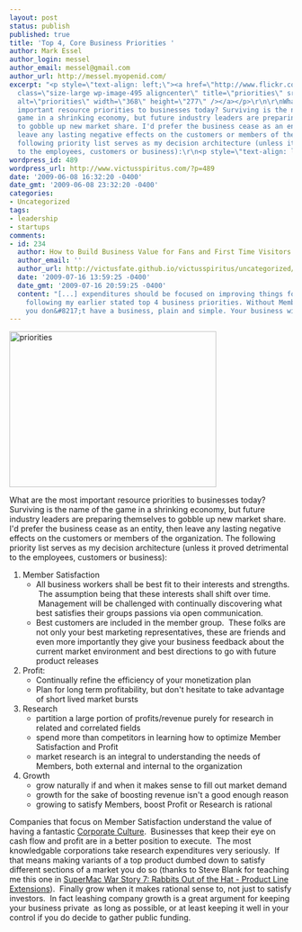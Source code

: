 ```yaml
---
layout: post
status: publish
published: true
title: 'Top 4, Core Business Priorities '
author: Mark Essel
author_login: messel
author_email: messel@gmail.com
author_url: http://messel.myopenid.com/
excerpt: "<p style=\"text-align: left;\"><a href=\"http://www.flickr.com/photos/redvers/\"><img
  class=\"size-large wp-image-495 aligncenter\" title=\"priorities\" src=\"{{ site.url }}/assets/2009/06/priorities-1024x768.jpg\"
  alt=\"priorities\" width=\"368\" height=\"277\" /></a></p>\r\n\r\nWhat are the most
  important resource priorities to businesses today? Surviving is the name of the
  game in a shrinking economy, but future industry leaders are preparing themselves
  to gobble up new market share. I'd prefer the business cease as an entity, then
  leave any lasting negative effects on the customers or members of the organization. The
  following priority list serves as my decision architecture (unless it proved detrimental
  to the employees, customers or business):\r\n<p style=\"text-align: left;\">"
wordpress_id: 489
wordpress_url: http://www.victusspiritus.com/?p=489
date: '2009-06-08 16:32:20 -0400'
date_gmt: '2009-06-08 23:32:20 -0400'
categories:
- Uncategorized
tags:
- leadership
- startups
comments:
- id: 234
  author: How to Build Business Value for Fans and First Time Visitors
  author_email: ''
  author_url: http://victusfate.github.io/victusspiritus/uncategorized/2009/07/16/how-to-build-business-value-for-fans-and-first-time-visitors/
  date: '2009-07-16 13:59:25 -0400'
  date_gmt: '2009-07-16 20:59:25 -0400'
  content: "[...] expenditures should be focused on improving things for your members
    following my earlier stated top 4 business priorities. Without Member Satisfaction
    you don&#8217;t have a business, plain and simple. Your business will [...]"
---
```

<p style="text-align: left;"><a href="http://www.flickr.com/photos/redvers/"><img class="size-large wp-image-495 aligncenter" title="priorities" src="{{ site.url }}/assets/2009/06/priorities-1024x768.jpg" alt="priorities" width="368" height="277" /></a></p>
<p>What are the most important resource priorities to businesses today? Surviving is the name of the game in a shrinking economy, but future industry leaders are preparing themselves to gobble up new market share. I'd prefer the business cease as an entity, then leave any lasting negative effects on the customers or members of the organization. The following priority list serves as my decision architecture (unless it proved detrimental to the employees, customers or business):</p>
<p style="text-align: left;"><a id="more"></a><a id="more-489"></a></p>
<ol>
<li>Member Satisfaction
<ul>
<li>All business workers shall be best fit to their interests and strengths.  The assumption being that these interests shall shift over time.  Management will be challenged with continually discovering what best satisfies their groups passions via open communication.</li>
<li>Best customers are included in the member group.  These folks are not only your best marketing representatives, these are friends and even more importantly they give your business feedback about the current market environment and best directions to go with future product releases</li>
</ul>
</li>
<li>Profit:
<ul>
<li>Continually refine the efficiency of your monetization plan</li>
<li>Plan for long term profitability, but don't hesitate to take advantage of short lived market bursts</li>
</ul>
</li>
<li>Research
<ul>
<li>partition a large portion of profits/revenue purely for research in related and correlated fields</li>
<li>spend more than competitors in learning how to optimize Member Satisfaction and Profit</li>
<li>market research is an integral to understanding the needs of Members, both external and internal to the organization</li>
</ul>
</li>
<li>Growth
<ul>
<li>grow naturally if and when it makes sense to fill out market demand</li>
<li>growth for the sake of boosting revenue isn't a good enough reason</li>
<li>growing to satisfy Members, boost Profit or Research is rational</li>
</ul>
</li>
</ol>
<p>Companies that focus on Member Satisfaction understand the value of having a fantastic <a href="http://victusfate.github.io/victusspiritus/uncategorized/2009/06/01/the-importance-of-corporate-culture/">Corporate Culture</a>.  Businesses that keep their eye on cash flow and profit are in a better position to execute.  The most knowledgable corporations take research expenditures very seriously.  If that means making variants of a top product dumbed down to satisfy different sections of a market you do so (thanks to Steve Blank for teaching me this one in <a href="http://steveblank.com/2009/04/16/supermac-war-story-7-building-the-whole-product/">SuperMac War Story 7: Rabbits Out of the Hat - Product Line Extensions</a>).  Finally grow when it makes rational sense to, not just to satisfy investors.  In fact leashing company growth is a great argument for keeping your business private  as long as possible, or at least keeping it well in your control if you do decide to gather public funding.</p>
